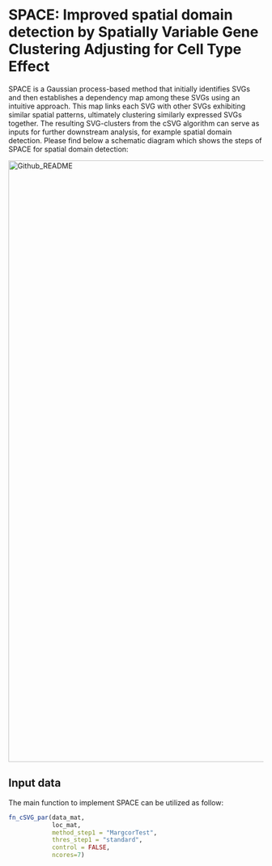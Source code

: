 # SPACE: Improved spatial domain detection by Spatially Variable Gene Clustering Adjusting for Cell Type Effect 

SPACE is a Gaussian process-based method that initially identifies SVGs and then establishes a dependency map among these SVGs using an intuitive approach. This map links each SVG with other SVGs exhibiting similar spatial patterns, ultimately clustering similarly expressed SVGs together. The resulting SVG-clusters from the cSVG algorithm can serve as inputs for further downstream analysis, for example spatial domain detection. 
Please find below a schematic diagram which shows the steps of SPACE for spatial domain detection:


<img width="1189" alt="Github_README" src="https://github.com/wangjr03/SPACE/assets/73495177/1dfe3d5d-996f-498d-9f45-ded17fd486c5">

## Input data

The main function to implement SPACE can be utilized as follow:

``` r
fn_cSVG_par(data_mat,
            loc_mat,
            method_step1 = "MargcorTest",
            thres_step1 = "standard",
            control = FALSE,
            ncores=7)
```




